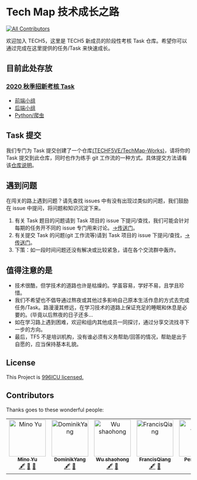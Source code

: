 # Tech Map 技术成长之路

[![All Contributors](https://img.shields.io/badge/all_contributors-6-orange.svg?style=flat-square)](#contributors)

欢迎加入 TECH5，这里是 TECH5 新成员的阶段性考核 Task 仓库。希望你可以通过完成在这里提供的任务/Task 来快速成长。

## 目前此处存放

### [2020 秋季招新考核 Task](2020-Autumn)

- [前端小组](2020-Autumn/Frontend)
- [后端小组](2020-Autumn/Backend)
- [Python/爬虫](2020-Autumn/Python)

## Task 提交

我们专门为 Task 提交创建了一个仓库[(TECHF5VE/TechMap-Works)](https://github.com/TECHF5VE/TechMap-Works)，请将你的 Task 提交到此仓库，同时也作为练手 git 工作流的一种方式。具体提交方法请看该[仓库说明](https://github.com/TECHF5VE/TechMap-Works/blob/master/README.md)。

## 遇到问题

在闯关的路上遇到问题？请先查找 issues 中有没有出现过类似的问题，我们鼓励在 issue 中提问，将问题和知识沉淀下来。

1. 有关 Task 题目的问题请到 Task 项目的 issue 下提问/查找，我们可能会针对每期的任务开不同的 issue 专门用来讨论。[->传送门](https://github.com/TECHF5VE/TechMap/issues)。
2. 有关提交 Task 的问题(git 工作流等)请到 Task 项目的 issue 下提问/查找，[->传送门](https://github.com/TECHF5VE/TechMap-Works/issues)。
3. 下策：如一段时间问题还没有解决或比较紧急，请在各个交流群中轰炸。

## 值得注意的是

- 技术很酷，但学技术的道路也许是枯燥的。学虽容易，学好不易，且学且珍惜。
- 我们不希望也不倡导通过熬夜或其他过多影响自己原本生活作息的方式去完成任务/Task。路漫漫其修远，在学习技术的道路上保证充足的睡眠和休息是必要的。(毕竟以后熬夜的日子还多...
- 如在学习路上遇到困难，欢迎和组内其他成员一同探讨，通过分享交流找寻下一步的方向。
- 最后，TF5 不是培训机构，没有谁必须有义务帮助/回答的情况，帮助是出于自愿的，应当保持基本礼貌。

## License

This Project is [996ICU licensed.](./LICENSE.996ICU)

## Contributors

Thanks goes to these wonderful people:

<!-- ALL-CONTRIBUTORS-LIST:START - Do not remove or modify this section -->
<!-- prettier-ignore -->
<table><tr><td align="center"><a href="http://we.sharelove.site"><img src="https://avatars1.githubusercontent.com/u/21097448?v=4" width="100px;" alt="Mino Yu"/><br /><sub><b>Mino Yu</b></sub></a><br /><a href="#content-Minoyu" title="Content">🖋</a> <a href="#design-Minoyu" title="Design">🎨</a> <a href="#review-Minoyu" title="Reviewed Pull Requests">👀</a></td><td align="center"><a href="https://github.com/DominikYang"><img src="https://avatars2.githubusercontent.com/u/32817649?v=4" width="100px;" alt="DominikYang"/><br /><sub><b>DominikYang</b></sub></a><br /><a href="#content-DominikYang" title="Content">🖋</a> <a href="#review-DominikYang" title="Reviewed Pull Requests">👀</a></td><td align="center"><a href="https://github.com/squareWU"><img src="https://avatars1.githubusercontent.com/u/32816850?v=4" width="100px;" alt="Wu shaohong"/><br /><sub><b>Wu shaohong</b></sub></a><br /><a href="#content-squareWU" title="Content">🖋</a> <a href="#review-squareWU" title="Reviewed Pull Requests">👀</a></td><td align="center"><a href="https://github.com/FrancisQiang"><img src="https://avatars0.githubusercontent.com/u/41600119?v=4" width="100px;" alt="FrancisQiang"/><br /><sub><b>FrancisQiang</b></sub></a><br /><a href="#content-FrancisQiang" title="Content">🖋</a> <a href="#review-FrancisQiang" title="Reviewed Pull Requests">👀</a></td><td align="center"><a href="https://github.com/TuringCodeOne"><img src="https://avatars1.githubusercontent.com/u/32813194?v=4" width="100px;" alt="Peng Tsinv"/><br /><sub><b>Peng Tsinv</b></sub></a><br /><a href="#content-TuringCodeOne" title="Content">🖋</a> <a href="#review-TuringCodeOne" title="Reviewed Pull Requests">👀</a></td><td align="center"><a href="https://github.com/FredZeng"><img src="https://avatars0.githubusercontent.com/u/17154608?v=4" width="100px;" alt="FredTsang"/><br /><sub><b>FredTsang</b></sub></a><br /><a href="#review-FredZeng" title="Reviewed Pull Requests">👀</a></td></tr></table>

<!-- ALL-CONTRIBUTORS-LIST:END -->
